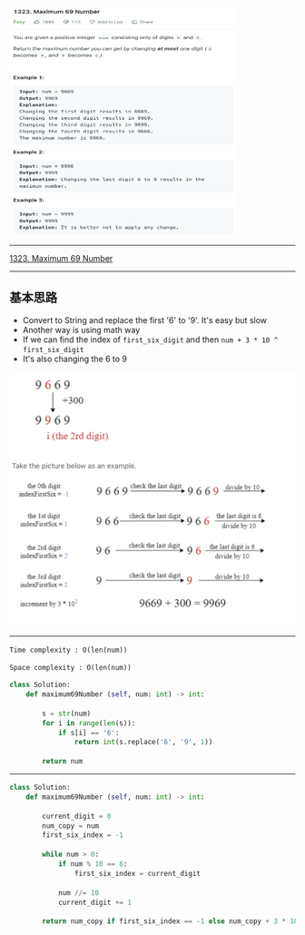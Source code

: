 <img src="2022-11-07-11-27-04.png" width="400" height="400"/>


___
[1323. Maximum 69 Number](https://leetcode.com/problems/maximum-69-number/)
___


## 基本思路
* Convert to String and replace the first '6' to '9'. It's easy but slow
* Another way is using math way
* If we can find the index of `first_six_digit` and then `num + 3 * 10 ^ first_six_digit`
* It's also changing the 6 to 9

![](2022-11-07-11-37-27.png)

___

`Time complexity : O(len(num))`

`Space complexity : O(len(num))`
```python
class Solution:
    def maximum69Number (self, num: int) -> int:
        
        s = str(num)
        for i in range(len(s)):
            if s[i] == '6':
                return int(s.replace('6', '9', 1))
            
        return num
```


___

```python
class Solution:
    def maximum69Number (self, num: int) -> int:
        
        current_digit = 0
        num_copy = num
        first_six_index = -1
        
        while num > 0:
            if num % 10 == 6:
                first_six_index = current_digit
            
            num //= 10
            current_digit += 1
            
        return num_copy if first_six_index == -1 else num_copy + 3 * 10**first_six_index
```